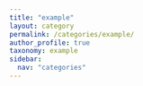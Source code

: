 ```yaml
---
title: "example"
layout: category
permalink: /categories/example/
author_profile: true
taxonomy: example
sidebar:
  nav: "categories"
---
```

